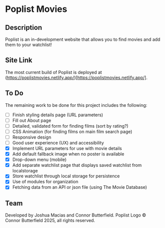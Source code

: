 # Poplist Movies

## Description

Poplist is an in-development website that allows you to find movies and add them to your watchlist!

## Site Link

The most current build of Poplist is deployed at (https://poplistmovies.netlify.app/)[https://poplistmovies.netlify.app/].

## To Do

The remaining work to be done for this project includes the following:

- [ ] Finish styling details page (URL parameters)
- [ ] Fill out About page
- [ ] Detailed, validated form for finding films (sort by rating?)
- [ ] CSS Animation (for finding films on main film search page)
- [ ] Responsive design
- [ ] Good user experience (UX) and accessibility
- [X] Implement URL parameters for use with movie details
- [X] Add default fallback image when no poster is available
- [X] Drop-down menu (mobile)
- [X] Add separate watchlist page that displays saved watchlist from localstorage
- [X] Store watchlist through local storage for persistence
- [X] Use of modules for organization
- [X] Fetching data from an API or json file (using The Movie Database)

## Team

Developed by Joshua Macias and Connor Butterfield.
Poplist Logo © Connor Butterfield 2025, all rights reserved.